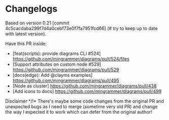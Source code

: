 # Changelogs

 Based on version 0.21  [commit 4c5cacdaba299f7d4a0cebf73e0f7fa7951fcd66] (# try to keep up to date with latest version).

 Have this PR inside:

- [feat(scripts): provide diagrams CLI #524] https://github.com/mingrammer/diagrams/pull/524/files
- [Support attributes on custom node #529] https://github.com/mingrammer/diagrams/pull/529
- [docs(edge): Add @clayms examples] https://github.com/mingrammer/diagrams/pull/495
- [Node as cluster] https://github.com/mingrammer/diagrams/pull/438
- [Add icons to docs] https://github.com/mingrammer/diagrams/pull/499

Disclaimer
*/!\* There's maybe some code changes from the original PR and unexpected bugs as I need to merge (sometime very old PR) and change the way I expected it to work which can defer from the original author!
